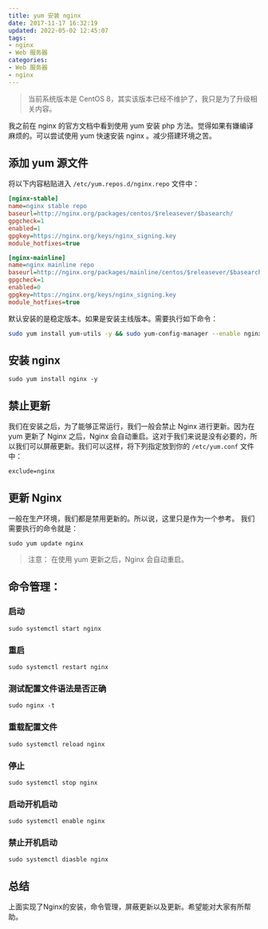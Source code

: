 ```yaml
---
title: yum 安装 nginx
date: 2017-11-17 16:32:19
updated: 2022-05-02 12:45:07
tags:
- nginx
- Web 服务器
categories:
- Web 服务器
- nginx
---
```


> 当前系统版本是 CentOS 8，其实该版本已经不维护了，我只是为了升级相关内容。

我之前在 nginx 的官方文档中看到使用 yum 安装 php 方法。觉得如果有嫌编译麻烦的。可以尝试使用 yum 快速安装 nginx 。减少搭建环境之苦。

## 添加 yum 源文件

将以下内容粘贴进入 `/etc/yum.repos.d/nginx.repo` 文件中：

````ini
[nginx-stable]
name=nginx stable repo
baseurl=http://nginx.org/packages/centos/$releasever/$basearch/
gpgcheck=1
enabled=1
gpgkey=https://nginx.org/keys/nginx_signing.key
module_hotfixes=true

[nginx-mainline]
name=nginx mainline repo
baseurl=http://nginx.org/packages/mainline/centos/$releasever/$basearch/
gpgcheck=1
enabled=0
gpgkey=https://nginx.org/keys/nginx_signing.key
module_hotfixes=true
````

默认安装的是稳定版本。如果是安装主线版本。需要执行如下命令：

```bash
sudo yum install yum-utils -y && sudo yum-config-manager --enable nginx-mainline
```

## 安装 nginx

````shell
sudo yum install nginx -y
````

## 禁止更新

我们在安装之后，为了能够正常运行，我们一般会禁止 Nginx 进行更新。因为在 yum 更新了 Nginx 之后，Nginx 会自动重启。这对于我们来说是没有必要的，所以我们可以屏蔽更新。我们可以这样，将下列指定放到你的 `/etc/yum.conf` 文件中：

````shell
exclude=nginx
````

## 更新 Nginx

一般在生产环境，我们都是禁用更新的。所以说，这里只是作为一个参考。
我们需要执行的命令就是：

````shell
sudo yum update nginx
````

> 注意： 在使用 yum 更新之后，Nginx 会自动重启。

## 命令管理：

### 启动

````shell
sudo systemctl start nginx
````

### 重启

````shell
sudo systemctl restart nginx
````

### 测试配置文件语法是否正确

````shell
sudo nginx -t
````

### 重载配置文件

````shell
sudo systemctl reload nginx
````

### 停止

````shell
sudo systemctl stop nginx
````

### 启动开机启动

````shell
sudo systemctl enable nginx
````

### 禁止开机启动

````shell
sudo systemctl diasble nginx
````

## 总结

上面实现了Nginx的安装，命令管理，屏蔽更新以及更新。希望能对大家有所帮助。
